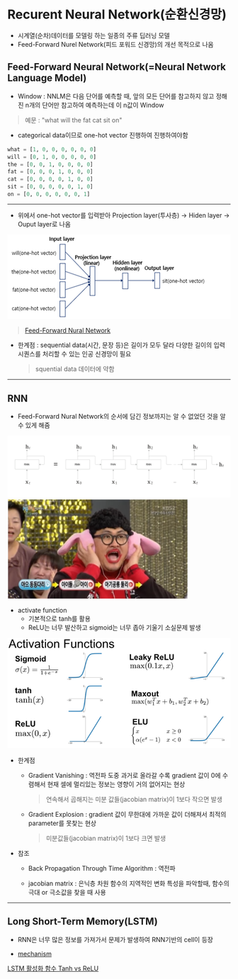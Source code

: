 # Recurent Neural Network(순환신경망)
- 시계열(순차)데이터를 모델링 하는 일종의 주류 딥러닝 모델
- Feed-Forward Nurel Network(피드 포워드 신경망)의 개선 목적으로 나옴

## Feed-Forward Neural Network(=Neural Network Language Model)

- Window : NNLM은 다음 단어를 예측할 때, 앞의 모든 단어를 참고하지 않고 정해진 n개의 단어만 참고하여 예측하는데 이 n값이 Window

> 예문 : "what will the fat cat sit on"

- categorical data이므로 one-hot vector 진행하여 진행하여야함

``` python
what = [1, 0, 0, 0, 0, 0, 0]
will = [0, 1, 0, 0, 0, 0, 0]
the = [0, 0, 1, 0, 0, 0, 0]
fat = [0, 0, 0, 1, 0, 0, 0]
cat = [0, 0, 0, 0, 1, 0, 0]
sit = [0, 0, 0, 0, 0, 1, 0]
on = [0, 0, 0, 0, 0, 0, 1]
```

---

- 위에서 one-hot vector를 입력받아 Projection layer(투사층) -> Hiden layer -> Ouput layer로 나옴

![perceptron](../img/RNN1.png)

> [Feed-Forward Nural Network](https://wikidocs.net/45609)


- 한계점 : sequential data(시간, 문장 등)은 길이가 모두 달라 다양한 길이의 입력 시퀀스를 처리할 수 있는 인공 신경망이 필요
    > squential data 데이터에 약함
---

## RNN

- Feed-Forward Nural Network의 순서에 담긴 정보까지는 알 수 없었던 것을 알 수 있게 해줌

![RNN](../img/RNN2.png)
![과정](../img/RNN3.png)

- activate function
    - 기본적으로 tanh를 활용
    - ReLU는 너무 발산하고 sigmoid는 너무 좁아 기울기 소실문제 발생

![activate function](../img/RNN4.png)

- 한계점
  - Gradient Vanishing : 역전파 도중 과거로 올라갈 수록 gradient 값이 0에 수렴해서 현재 셀에 멀리있는 정보는 영향이 거의 없어지는 현상
    > 연속해서 곱해지는 미분 값들(jacobian matrix)이 1보다 작으면 발생 


  - Gradient Explosion : gradient 값이 무한대에 가까운 값이 더해져서 최적의 parameter를 못찾는 현상
    > 미분값들(jacobian matrix)이 1보다 크면 발생 

- 참조
  - Back Propagation Through Time Algorithm : 역전파

  - jacobian matrix : 은닉층 차원 함수의 지역적인 변화 특성을 파악할때, 함수의 극대 or 극소값을 찾을 때 사용 


---

## Long Short-Term Memory(LSTM)

- RNN은 너무 많은 정보를 가져가서 문제가 발생하여 RNN기반의 cell이 등장

- [mechanism](https://youtu.be/bX6GLbpw-A4)

[LSTM 활성화 함수 Tanh vs ReLU](https://stats.stackexchange.com/questions/444923/activation-function-between-lstm-layers)